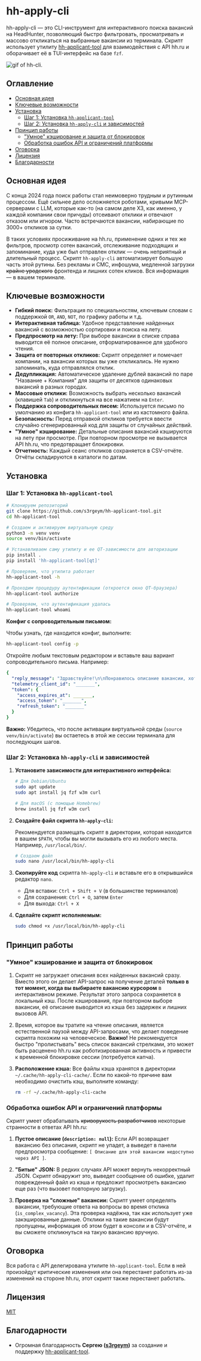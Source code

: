 # hh-apply-cli

hh-apply-cli — это CLI-инструмент для интерактивного поиска вакансий на HeadHunter, позволяющий быстро фильтровать, просматривать и массово откликаться на выбранные вакансии из терминала. Скрипт использует утилиту [hh-applicant-tool](https://github.com/s3rgeym/hh-applicant-tool) для взаимодействия с API hh.ru и оборачивает её в TUI-интерфейс на базе `fzf`.
 
![gif of hh-cli](img/review.gif "A short demo CLI TUI interface").

## Оглавление

- [Основная идея](#основная-идея)
- [Ключевые возможности](#ключевые-возможности)
- [Установка](#установка)
  - [Шаг 1: Установка `hh-applicant-tool`](#шаг-1-установка-hh-applicant-tool)
  - [Шаг 2: Установка `hh-apply-cli` и зависимостей](#шаг-2-установка-hh-apply-cli-и-зависимостей)
- [Принцип работы](#принцип-работы)
  - ["Умное" кэширование и защита от блокировок](#умное-кэширование-и-защита-от-блокировок)
  - [Обработка ошибок API и ограничений платформы](#обработка-ошибок-api-и-ограничений-платформы)
- [Оговорка](#оговорка)
- [Лицензия](#лицензия)
- [Благодарности](#благодарности)

## Основная идея

С конца 2024 года поиск работы стал неимоверно трудным и рутинным процессом. Ещё сильнее дело осложняется роботами, кривыми MCP-серверами с LLM, которые как-то (на самом деле ХЗ, как именно, у каждой компании свои причуды) отсеивают отклики и отвечают отказом или игнором. Часто встречаются вакансии, набирающие по 3000+ откликов за сутки. 

В таких условиях просиживание на hh.ru, применение одних и тех же фильтров, просмотр сотен вакансий, отслеживание подходящих и запоминание, куда уже был отправлен отклик — очень неприятный и длительный процесс. Скрипт `hh-apply-cli` автоматизирует большую часть этой рутины. Без рекламы и СМС, инфошума, медленной загрузки ~~крайне уродского~~ фронтенда и лишних сотен кликов. Вся информация — в вашем терминале.

## Ключевые возможности

- **Гибкий поиск:** Фильтрация по специальностям, ключевым словам с поддержкой `OR`, `AND`, `NOT`, по графику работы и т.д.
- **Интерактивная таблица:** Удобное представление найденных вакансий с возможностью сортировки и поиска на лету.
- **Предпросмотр на лету:** При выборе вакансии в списке справа выводится её полное описание, отформатированное для удобного чтения.
- **Защита от повторных откликов:** Скрипт определяет и помечает компании, на вакансии которых вы уже откликались. Не нужно запоминать, куда отправлялся отклик.
- **Дедупликация:** Автоматическое удаление дублей вакансий по паре "Название + Компания" для защиты от десятков одинаковых вакансий в разных городах.
- **Массовые отклики:** Возможность выбрать несколько вакансий (клавишей `Tab`) и откликнуться на все нажатием на `Enter`.
- **Поддержка сопроводительных писем:** Используется письмо по умолчанию из конфига `hh-applicant-tool` или из кастомного файла.
- **Безопасность:** Перед отправкой откликов требуется ввести случайно сгенерированный код для защиты от случайных действий.
- **"Умное" кэширование:** Детальные описания вакансий кэшируются на лету при просмотре. При повторном просмотре не вызывается API hh.ru, что предотвращает блокировки.
- **Отчетность:** Каждый сеанс откликов сохраняется в CSV-отчёте. Отчёты складируются в каталоги по датам.

## Установка

### Шаг 1: Установка `hh-applicant-tool`

```bash
# Клонируем репозиторий
git clone https://github.com/s3rgeym/hh-applicant-tool.git
cd hh-applicant-tool

# Создаем и активируем виртуальную среду
python3 -m venv venv
source venv/bin/activate

# Устанавливаем саму утилиту и ее QT-зависимости для авторизации
pip install . 
pip install 'hh-applicant-tool[qt]'

# Проверяем, что утилита работает
hh-applicant-tool -h

# Проходим процедуру аутентификации (откроется окно QT-браузера)
hh-applicant-tool authorize

# Проверяем, что аутентификация удалась
hh-applicant-tool whoami
```

**Конфиг с сопроводительным письмом:**

Чтобы узнать, где находится конфиг, выполните:

```bash
hh-applicant-tool config -p
```

Откройте любым текстовым редактором и вставьте ваш вариант сопроводительного письма. Например:

```yaml
{
  "reply_message": "Здравствуйте!\n\nПонравилось описание вакансии, хотелось бы подробнее узнать о ваших требованиях к кандидату и о задачах.\n\nКоротко о себе:\nБолее восьми лет занимаюсь управлением проектами, анализом и операционкой в IT. Имею сильный технический бэкграунд: проектирую системы на уровне архитектуры и сам программирую. Хорошо понимаю весь жизненный цикл разработки софта по SDLC, в двух компаниях с нуля построил воркфлоу разработки и CI/CD. Обладаю значительным опытом работы анализа и формализации требований. Прошёл школу заказной и продуктовой разработки в крупных компаниях, умею вести переговоры с высокими ставками.\n\nБуду рад обсудить, как мой опыт может быть для вас полезен.\n\nС уважением,\Имя Фамилия\n+7 (000) 000-00-00 | Tg: @никнейм | почта@gmail.com",
  "telemetry_client_id": "_______",
  "token": {
    "access_expires_at": _______,
    "access_token": "_______",
    "refresh_token": "_______"
  }
}
```

**Важно:** Убедитесь, что после активации виртуальной среды (`source venv/bin/activate`) вы остаетесь в этой же сессии терминала для последующих шагов.

### Шаг 2: Установка `hh-apply-cli` и зависимостей

1.  **Установите зависимости для интерактивного интерфейса:**

    ```bash
    # Для Debian/Ubuntu
    sudo apt update
    sudo apt install jq fzf w3m curl

    # Для macOS (с помощью Homebrew)
    brew install jq fzf w3m curl
    ```

2.  **Создайте файл скрипта `hh-apply-cli`:**
    
    Рекомендуется размещать скрипт в директории, которая находится в вашем `$PATH`, чтобы вы могли вызывать его из любого места. Например, `/usr/local/bin/`.

    ```bash
    # Создаем файл
    sudo nano /usr/local/bin/hh-apply-cli
    ```

3.  **Скопируйте код** скрипта `hh-apply-cli` и вставьте его в открывшийся редактор `nano`.
    -   Для вставки: `Ctrl + Shift + V` (в большинстве терминалов)
    -   Для сохранения: `Ctrl + O`, затем `Enter`
    -   Для выхода: `Ctrl + X`

4.  **Сделайте скрипт исполняемым:**

    ```bash
    sudo chmod +x /usr/local/bin/hh-apply-cli
    ```

## Принцип работы

### "Умное" кэширование и защита от блокировок

1.  Скрипт не загружает описания всех найденных вакансий сразу. Вместо этого он делает API-запрос на получение деталей **только в тот момент, когда вы выбираете вакансию курсором** в интерактивном режиме. Результат этого запроса сохраняется в локальный кэш. После кэширования, при повторном выборе вакансии, её описание выводится из кэша без задержек и лишних вызовов API.

2.  Время, которое вы тратите на чтение описания, является естественной паузой между API-запросами, что делает поведение скрипта похожим на человеческое. **Важно!** Не рекомендуется быстро "пролистывать" весь список вакансий стрелками, это может быть расценено hh.ru как роботизированная активность и привести к временной блокировке сессии (потребуется капча).

3.  **Расположение кэша:** Все файлы кэша хранятся в директории `~/.cache/hh-apply-cli-cache/`. Если по какой-то причине вам необходимо очистить кэш, выполните команду:
    ```bash
    rm -rf ~/.cache/hh-apply-cli-cache
    ```

### Обработка ошибок API и ограничений платформы

Скрипт умеет обрабатывать ~~криворукость разработчиков~~ некоторые странности в ответах API hh.ru:

1.  **Пустое описание (`description: null`):** Если API возвращает вакансию без описания, скрипт не упадет, а выведет в панели предпросмотра сообщение: `[ Описание для этой вакансии недоступно через API ]`.

2.  **"Битые" JSON:** В редких случаях API может вернуть некорректный JSON. Скрипт обнаружит это, выведет сообщение об ошибке, удалит поврежденный файл из кэша и предложит просмотреть вакансию еще раз (что вызовет повторную загрузку).

3.  **Проверка на "сложные" вакансии:** Скрипт умеет определять вакансии, требующие ответа на вопросы во время отклика (`is_complex_vacancy`). Эта проверка надёжна, так как использует уже закэшированные данные. Отклики на такие вакансии будут пропущены, информация об этом будет в консоли и в CSV-отчёте, и вы сможете откликнуться на такую вакансию вручную.

## Оговорка

Вся работа с API делегирована утилите `hh-applicant-tool`. Если в ней произойдут критические изменения или она перестанет работать из-за изменений на стороне hh.ru, этот скрипт также перестанет работать.

## Лицензия

[MIT](https://choosealicense.com/licenses/mit/)

## Благодарности

- Огромная благодарность **Сергею ([s3rgeym](https://github.com/s3rgeym))** за создание и поддержку [hh-applicant-tool](https://github.com/s3rgeym/hh-applicant-tool).